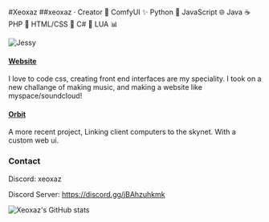 #Xeoxaz
##xeoxaz · Creator 🌌
ComfyUI ✨ Python 🐍 JavaScript 🌐 Java ☕ PHP 🐘 HTML/CSS 📝 C# 🌟 LUA 📊

![Jessy]([https://github-readme-stats.vercel.app/api?username=xeoxaz&theme=tokyonight&show_icons=true](https://imgur.com/ry1kjJT))

#### [Website](https://xeoxaz.com/)
I love to code css, creating front end interfaces are my speciality.
I took on a new challange of making music, and making a website like myspace/soundcloud!

#### [Orbit](https://github.com/xeoxaz/Orbit_Server)
A more recent project, Linking client computers to the skynet.
With a custom web ui.

### Contact
Discord: xeoxaz

Discord Server: https://discord.gg/jBAhzuhkmk

![Xeoxaz's GitHub stats](https://github-readme-stats.vercel.app/api?username=xeoxaz&theme=tokyonight&show_icons=true)
